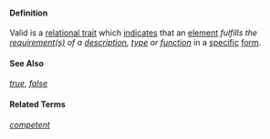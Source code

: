 #### Definition

Valid is a [relational trait](https://github.com/gcassel/Modular-Organization-Terminology/blob/master/compound-terms/relational-trait.md) which [indicates](https://github.com/gcassel/Modular-Organization-Terminology/blob/master/terms/indicate.md) that an [element](https://github.com/gcassel/Modular-Organization-Terminology/blob/master/terms/element.md) *fulfills the [requirement(s)](https://github.com/gcassel/Modular-Organization-Terminology/blob/master/terms/require.md) of a [description](https://github.com/gcassel/Modular-Organization-Terminology/blob/master/terms/describe.md), [type](https://github.com/gcassel/Modular-Organization-Terminology/blob/master/terms/type.md) or [function](https://github.com/gcassel/Modular-Organization-Terminology/blob/master/terms/function.md)* in a [specific](https://github.com/gcassel/Modular-Organization-Terminology/blob/master/terms/specific.md) [form](https://github.com/gcassel/Modular-Organization-Terminology/blob/master/terms/form.md).

#### See Also

*[true](https://github.com/gcassel/Modular-Organization-Terminology/blob/master/terms/true.md)*, *[false](https://github.com/gcassel/Modular-Organization-Terminology/blob/master/terms/false.md)*

#### Related Terms

*[competent](https://github.com/gcassel/Modular-Organization-Terminology/blob/master/terms/competence.md)*


